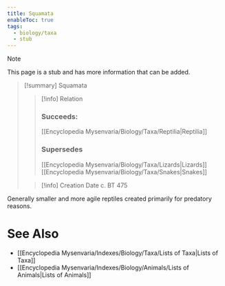 ```yaml
---
title: Squamata
enableToc: true
tags:
  - biology/taxa
  - stub
---
```


> [!note]
> This page is a stub and has more information that can be added.

> [!summary] Squamata
> > [!info] Relation
> > ### Succeeds:
> > [[Encyclopedia Mysenvaria/Biology/Taxa/Reptilia|Reptilia]]
> > ### Supersedes 
> > [[Encyclopedia Mysenvaria/Biology/Taxa/Lizards|Lizards]]
> > [[Encyclopedia Mysenvaria/Biology/Taxa/Snakes|Snakes]]
>
> > [!info] Creation Date
> > c. BT 475

Generally smaller and more agile reptiles created primarily for predatory reasons.

# See Also
- [[Encyclopedia Mysenvaria/Indexes/Biology/Taxa/Lists of Taxa|Lists of Taxa]]
- [[Encyclopedia Mysenvaria/Indexes/Biology/Animals/Lists of Animals|Lists of Animals]]
